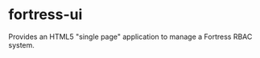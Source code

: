 fortress-ui
===========

Provides an HTML5 "single page" application to manage a Fortress RBAC system.
